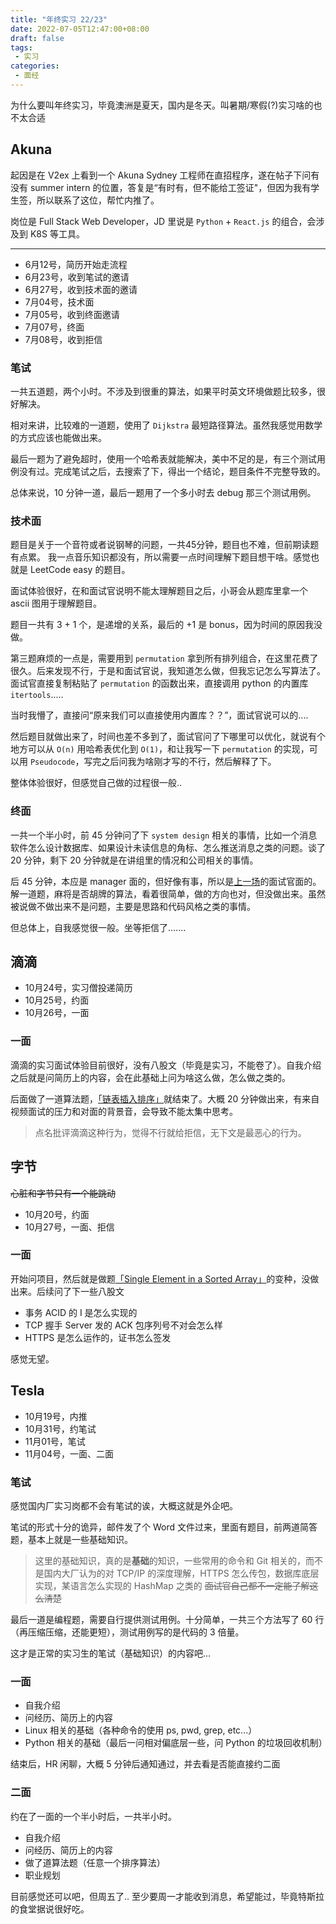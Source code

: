 ```yaml
---
title: "年终实习 22/23"
date: 2022-07-05T12:47:00+08:00
draft: false
tags:
 - 实习
categories:
 - 面经
---
```


为什么要叫年终实习，毕竟澳洲是夏天，国内是冬天。叫暑期/寒假(?)实习啥的也不太合适

## Akuna

起因是在 V2ex 上看到一个 Akuna Sydney 工程师在直招程序，遂在帖子下问有没有 summer intern 的位置，答复是“有时有，但不能给工签证"，但因为我有学生签，所以联系了这位，帮忙内推了。

岗位是 Full Stack Web Developer，JD 里说是 `Python` + `React.js` 的组合，会涉及到 K8S 等工具。

---

- 6月12号，简历开始走流程
- 6月23号，收到笔试的邀请
- 6月27号，收到技术面的邀请
- 7月04号，技术面
- 7月05号，收到终面邀请
- 7月07号，终面
- 7月08号，收到拒信

### 笔试

一共五道题，两个小时。不涉及到很重的算法，如果平时英文环境做题比较多，很好解决。

相对来讲，比较难的一道题，使用了 `Dijkstra` 最短路径算法。虽然我感觉用数学的方式应该也能做出来。

最后一题为了避免超时，使用一个哈希表就能解决，美中不足的是，有三个测试用例没有过。完成笔试之后，去搜索了下，得出一个结论，题目条件不完整导致的。

总体来说，10 分钟一道，最后一题用了一个多小时去 debug 那三个测试用例。

### 技术面

题目是关于一个音符或者说钢琴的问题，一共45分钟，题目也不难，但前期读题有点累。 我一点音乐知识都没有，所以需要一点时间理解下题目想干啥。感觉也就是 LeetCode easy 的题目。

面试体验很好，在和面试官说明不能太理解题目之后，小哥会从题库里拿一个 ascii 图用于理解题目。

题目一共有 3 + 1 个，是递增的关系，最后的 +1 是 bonus，因为时间的原因我没做。

第三题麻烦的一点是，需要用到 `permutation` 拿到所有排列组合，在这里花费了很久。后来发现不行，于是和面试官说，我知道怎么做，但我忘记怎么写算法了。面试官直接复制粘贴了 `permutation` 的函数出来，直接调用 python 的内置库 `itertools`.....

当时我懵了，直接问“原来我们可以直接使用内置库？？”，面试官说可以的....

然后题目就做出来了，时间也差不多到了，面试官问了下哪里可以优化，就说有个地方可以从 `O(n)` 用哈希表优化到 `O(1)`，和让我写一下 `permutation` 的实现，可以用 `Pseudocode`，写完之后问我为啥刚才写的不行，然后解释了下。

整体体验很好，但感觉自己做的过程很一般..

### 终面

一共一个半小时，前 45 分钟问了下 `system design` 相关的事情，比如一个消息软件怎么设计数据库、如果设计未读信息的角标、怎么推送消息之类的问题。谈了 20 分钟，剩下 20 分钟就是在讲组里的情况和公司相关的事情。

后 45 分钟，本应是 manager 面的，但好像有事，所以是[上一场](#技术面)的面试官面的。解一道题，麻将是否胡牌的算法，看着很简单，做的方向也对，但没做出来。虽然被说做不做出来不是问题，主要是思路和代码风格之类的事情。

但总体上，自我感觉很一般。坐等拒信了.......


## 滴滴

- 10月24号，实习僧投递简历
- 10月25号，约面
- 10月26号，一面

### 一面

滴滴的实习面试体验目前很好，没有八股文（毕竟是实习，不能卷了）。自我介绍之后就是问简历上的内容，会在此基础上问为啥这么做，怎么做之类的。

后面做了一道算法题，[「链表插入排序」](https://leetcode.cn/problems/insertion-sort-list/)就结束了。大概 20 分钟做出来，有来自视频面试的压力和对面的背景音，会导致不能太集中思考。

> 点名批评滴滴这种行为，觉得不行就给拒信，无下文是最恶心的行为。

## 字节

~~心脏和字节只有一个能跳动~~

- 10月20号，约面
- 10月27号，一面、拒信

### 一面

开始问项目，然后就是做题[「Single Element in a Sorted Array」](https://leetcode.com/problems/single-element-in-a-sorted-array/)的变种，没做出来。后续问了下一些八股文

 - 事务 ACID 的 I 是怎么实现的
 - TCP 握手 Server 发的 ACK 包序列号不对会怎么样
 - HTTPS 是怎么运作的，证书怎么签发

感觉无望。

## Tesla

 - 10月19号，内推
 - 10月31号，约笔试
 - 11月01号，笔试
 - 11月04号，一面、二面

### 笔试

感觉国内厂实习岗都不会有笔试的诶，大概这就是外企吧。

笔试的形式十分的诡异，邮件发了个 Word 文件过来，里面有题目，前两道简答题，基本上就是一些基础知识。

> 这里的基础知识，真的是**基础**的知识，一些常用的命令和 Git 相关的，而不是国内大厂认为的对 TCP/IP 的深度理解，HTTPS 怎么传包，数据库底层实现，某语言怎么实现的 HashMap 之类的 ~~面试官自己都不一定能了解这么清楚~~

最后一道是编程题，需要自行提供测试用例。十分简单，一共三个方法写了 60 行（再压缩压缩，还能更短），测试用例写的是代码的 3 倍量。

这才是正常的实习生的笔试（基础知识）的内容吧...

### 一面

 - 自我介绍
 - 问经历、简历上的内容
 - Linux 相关的基础（各种命令的使用 ps, pwd, grep, etc...）
 - Python 相关的基础（最后一问相对偏底层一些，问 Python 的垃圾回收机制）

结束后，HR 闲聊，大概 5 分钟后通知通过，并去看是否能直接约二面

### 二面

约在了一面的一个半小时后，一共半小时。

 - 自我介绍
 - 问经历、简历上的内容
 - 做了道算法题（任意一个排序算法）
 - 职业规划

目前感觉还可以吧，但周五了.. 至少要周一才能收到消息，希望能过，毕竟特斯拉的食堂据说很好吃。